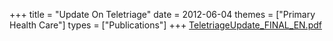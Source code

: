 +++
title = "Update On Teletriage"
date = 2012-06-04
themes = ["Primary Health Care"]
types = ["Publications"]
+++
[TeletriageUpdate_FINAL_EN.pdf](/files/TeletriageUpdate_FINAL_EN.pdf)
